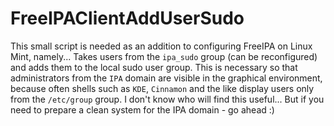 # FreeIPAClientAddUserSudo
This small script is needed as an addition to configuring FreeIPA on Linux Mint, namely... Takes users from the `ipa_sudo` group (can be reconfigured) and adds them to the local sudo user group.
This is necessary so that administrators from the `IPA` domain are visible in the graphical environment, because often shells such as `KDE`, `Cinnamon` and the like display users only from the `/etc/group` group.
I don't know who will find this useful... But if you need to prepare a clean system for the IPA domain - go ahead :)
